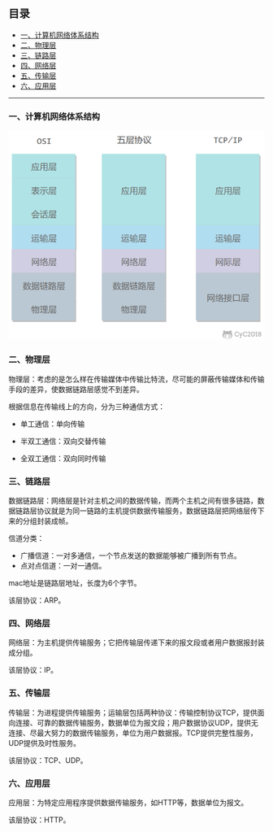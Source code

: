 ## 目录

- [一、计算机网络体系结构](#一计算机网络体系结构)
- [二、物理层](#二物理层)
- [三、链路层](#三链路层)
- [四、网络层](#四网络层)
- [五、传输层](#五传输层)
- [六、应用层](#六应用层)

---

### 一、计算机网络体系结构

![计算机网络体系结构](/doc/pics/计算机网络体系结构.png)

### 二、物理层

物理层：考虑的是怎么样在传输媒体中传输比特流，尽可能的屏蔽传输媒体和传输手段的差异，使数据链路层感觉不到差异。

根据信息在传输线上的方向，分为三种通信方式：

- 单工通信：单向传输

- 半双工通信：双向交替传输

- 全双工通信：双向同时传输



### 三、链路层

数据链路层：网络层是针对主机之间的数据传输，而两个主机之间有很多链路，数据链路层协议就是为同一链路的主机提供数据传输服务，数据链路层把网络层传下来的分组封装成帧。

信道分类：

- 广播信道：一对多通信，一个节点发送的数据能够被广播到所有节点。
- 点对点信道：一对一通信。

mac地址是链路层地址，长度为6个字节。

该层协议：ARP。

### 四、网络层

网络层：为主机提供传输服务；它把传输层传递下来的报文段或者用户数据报封装成分组。

该层协议：IP。	

### 五、传输层

传输层：为进程提供传输服务；运输层包括两种协议：传输控制协议TCP，提供面向连接、可靠的数据传输服务，数据单位为报文段；用户数据协议UDP，提供无连接、尽最大努力的数据传输服务，单位为用户数据报。TCP提供完整性服务，UDP提供及时性服务。

该层协议：TCP、UDP。

### 六、应用层

应用层：为特定应用程序提供数据传输服务，如HTTP等，数据单位为报文。

该层协议：HTTP。